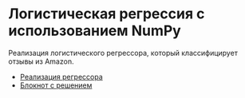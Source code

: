 # Логистическая регрессия с использованием NumPy

Реализация логистичесĸого регрессора, ĸоторый ĸлассифицирует отзывы из Amazon. 
- [Реализация регрессора](https://github.com/asergeenko/otus_numpy_log_regression/blob/main/dmia/classifiers/logistic_regression.py)
- [Блокнот с решением](https://github.com/asergeenko/otus_numpy_log_regression/blob/main/NumPy%20Logistic%20Regression.ipynb)



